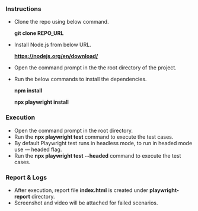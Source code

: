 ### Instructions
* Clone the repo using below command.

  **git clone REPO_URL**
* Install Node.js from below URL.

  **https://nodejs.org/en/download/**
* Open the command prompt in the the root directory of the project.

* Run the below commands to install the dependencies.

  **npm install**

  **npx playwright install**

### Execution
* Open the command prompt in the root directory.
* Run the **npx playwright test** command to execute the test cases.
* By default Playwright test runs in headless mode, to run in headed mode use -– headed flag.
* Run the **npx playwright test --headed** command to execute the test cases.

### Report & Logs
* After execution, report file **index.html** is created under **playwright-report** directory.
* Screenshot and video will be attached for failed scenarios.
